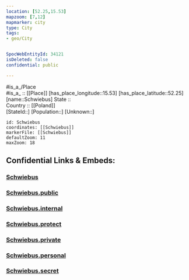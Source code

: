 ```yaml
---
location: [52.25,15.53] 
mapzoom: [7,12] 
mapmarker: city 
type: City
tags:
- geo/City


SpocWebEntityId: 34121
isDeleted: false
confidential: public

---
```

#is_a_/Place  
#is_a_ :: [[Place]] 
[has_place_longitude::15.53] 
[has_place_latitude::52.25] 
[name::Schwiebus] 
State ::  
Country :: [[Poland]]  
[StateId::] 
[Population::] 
[Unknown::] 


```leaflet
id: Schwiebus
coordinates: [[Schwiebus]] 
markerFile: [[Schwiebus]] 
defaultZoom: 11 
maxZoom: 18
```


## Confidential Links & Embeds: 

### [Schwiebus](/_Standards/Earth/Continent/Europe/Europe~East/Poland/Provinces~Poland/Lubusz/City/Schwiebus.md) 

### [Schwiebus.public](/_public/Earth/Continent/Europe/Europe~East/Poland/Provinces~Poland/Lubusz/City/Schwiebus.public.md) 

### [Schwiebus.internal](/_internal/Earth/Continent/Europe/Europe~East/Poland/Provinces~Poland/Lubusz/City/Schwiebus.internal.md) 

### [Schwiebus.protect](/_protect/Earth/Continent/Europe/Europe~East/Poland/Provinces~Poland/Lubusz/City/Schwiebus.protect.md) 

### [Schwiebus.private](/_private/Earth/Continent/Europe/Europe~East/Poland/Provinces~Poland/Lubusz/City/Schwiebus.private.md) 

### [Schwiebus.personal](/_personal/Earth/Continent/Europe/Europe~East/Poland/Provinces~Poland/Lubusz/City/Schwiebus.personal.md) 

### [Schwiebus.secret](/_secret/Earth/Continent/Europe/Europe~East/Poland/Provinces~Poland/Lubusz/City/Schwiebus.secret.md)

